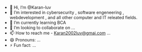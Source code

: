 - 👋 Hi, I’m @Karan-luv
- 👀 I’m interested in cybersecurity , software engeneering , webdevelopment , and all other computer and IT releated fields.
- 🌱 I’m currently learning BCA
- 💞️ I’m looking to collaborate on ...
- 📫 How to reach me - Karan2002luv@gmai.com ...
- 😄 Pronouns: ...
- ⚡ Fun fact: ...

<!---
Karan-luv/Karan-luv is a ✨ special ✨ repository because its `README.md` (this file) appears on your GitHub profile.
You can click the Preview link to take a look at your changes.
--->
